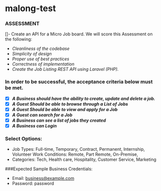# malong-test

### ASSESSMENT

[]- Create an API for a Micro Job board. We will score this Assessment on the following:

- *Cleanliness of the codebase*
- *Simplicity of design*
- *Proper use of best practices*
- *Correctness of implementation*
- *Create the Job Listing REST API using Laravel (PHP).*

### In order to be successful, the acceptance criteria below must be met.

- [x] _**A Business should have the ability to create, update and delete a job.**_
- [x] _**A Guest Should be able to browse through a List of Jobs**_
- [x] _**A Guest Should be able to view and apply for a Job**_
- [x] _**A Guest can search for a Job**_
- [x] _**A Business can see a list of jobs they created**_
- [x] _**A Business can Login**_

### Select Options:

- Job Types: Full-time, Temporary, Contract, Permanent, Internship, Volunteer
Work Conditions: Remote, Part Remote, On-Premise,
- Categories: Tech, Health care, Hospitality, Customer Service, Marketing 



###Expected Sample Business Credentials:

- Email: business@example.com
- Password: password
